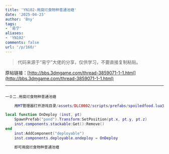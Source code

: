 ```yaml
---
title: 'YN102-用腐烂食物种普通池塘'
date: '2025-04-23'
author: 'Bny'
tags:
- '易宁'
aliases:
- 'YN102'
comments: false
url: '/p/160/'
---
```


> 代码来源于“易宁”大佬的分享，仅供学习，不要直接复制粘贴。

原帖链接：[http://bbs.3dmgame.com/thread-3859071-1-1.html](http://bbs.3dmgame.com/thread-3859071-1-1.html)

---

```lua  

一０二.用腐烂食物种普通池塘

	用MT管理器打开游戏目录/assets/DLC0002/scripts/prefabs/spoiledfood.lua文件，在inst:AddComponent("inspectable")的下一行插入以下内容：

local function OnDeploy (inst, pt)
	SpawnPrefab("pond").Transform:SetPosition(pt.x, pt.y, pt.z)
	inst.components.stackable:Get():Remove()
end
	inst:AddComponent("deployable")
	inst.components.deployable.ondeploy = OnDeploy

	即可用腐烂食物种普通池塘

```  

